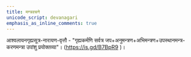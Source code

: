 ```yaml
---
title: मन्त्रवचने
unicode_script: devanagari
emphasis_as_inline_comments: true
---
```


आश्वलायनगृह्यसूत्र-नारायण-वृत्तौ - "गृह्यकर्मणि सर्वत्र जप+अनुमन्त्रण+अभिमन्त्रण+उपस्थानमन्त्र-करणमन्त्रा उपांशु प्रयोक्तव्या"। (https://is.gd/B7BpR9 )।